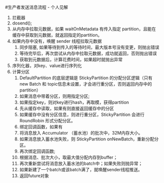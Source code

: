 #生产者发送消息流程 - 个人见解

1. 拦截器
2. dosend();
3. 从内存中拉取元数据，如果 waitOnMetadata 有传入指定 partition，且能在缓存中获取到元数据，就返回指定的partition。
4. 如果内存中没有，唤醒 sender 线程拉取元数据
    1. 同步阻塞, 如果等待到传入的等待时间，最大版本号没有变更，则抛出错误
    2. 等待完毕后，再次尝试从内存中拉取元数据，成功就返回，否则抛出错误
    3. 获取到元数据后，计算花费时间，如果超时就抛出异常
5. 序列化器，对key、value进行序列化
6. 计算分区
    1. DefaultPartition 的底层逻辑是 StickyPartition 的分配分区逻辑（只有new Batch 和 topic信息未设置，才会进行重分区，否则返回内存中的 partition）
    2. 如果消息中带着分区，则用指定分区;
    3. 如果指定key，则对key进行hash，再取模，获得partition
    4. 先从缓存中读取，如果有则直接返回缓存中的分区
    5. 如果缓存中没有分区信息，则进行重分区，StickyPartition 会进行 RoundRobin 形式分配分区。
    6. 绑定回调函数，如果有
    7. 将消息放入 Accumulator （蓄水池）的批次中，32M内存大小。
    8. 如果消息放入蓄水池失败，则 StickyPartition onNewBatch，重新分配分区。
    9. 再次绑定回调函数;
    10. 根据消息、批次大小，取最大值分配内存到buffer；
    11. 再次重新尝试将消息放入蓄水池的batch中；如果失败则抛异常；
    12. 如果新建了一个batch或该batch满了，就唤醒sender线程推送。
    13. 返回future对象
